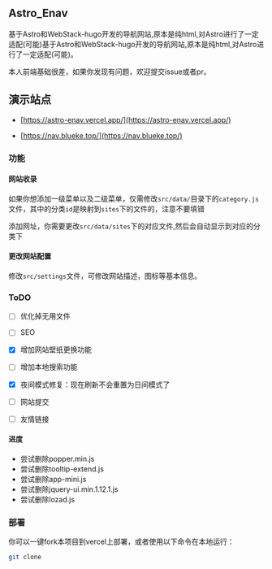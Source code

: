 
## Astro_Enav

基于Astro和WebStack-hugo开发的导航网站,原本是纯html,对Astro进行了一定适配(可能)基于Astro和WebStack-hugo开发的导航网站,原本是纯html,对Astro进行了一定适配(可能)。

本人前端基础很差，如果你发现有问题，欢迎提交issue或者pr。

## 演示站点

- [https://astro-enav.vercel.app/](https://astro-enav.vercel.app/)

- [https://nav.blueke.top/](https://nav.blueke.top/)

### 功能

#### 网站收录

如果你想添加一级菜单以及二级菜单，仅需修改`src/data/`目录下的`category.js`文件，其中的分类`id`是映射到`sites`下的文件的，注意不要填错

添加网址，你需要更改`src/data/sites`下的对应文件,然后会自动显示到对应的分类下

#### 更改网站配置

修改`src/settings`文件，可修改网站描述，图标等基本信息。

### ToDO

- [ ] 优化掉无用文件

- [ ] SEO

- [x] 增加网站壁纸更换功能

- [ ] 增加本地搜索功能

- [x] 夜间模式修复：现在刷新不会重置为日间模式了

- [ ] 网站提交

- [ ] 友情链接

#### 进度
- 尝试删除popper.min.js
- 尝试删除tooltip-extend.js
- 尝试删除app-mini.js
- 尝试删除jquery-ui.min.1.12.1.js
- 尝试删除lozad.js

### 部署

你可以一键fork本项目到vercel上部署，或者使用以下命令在本地运行：

```bash
git clone
```


